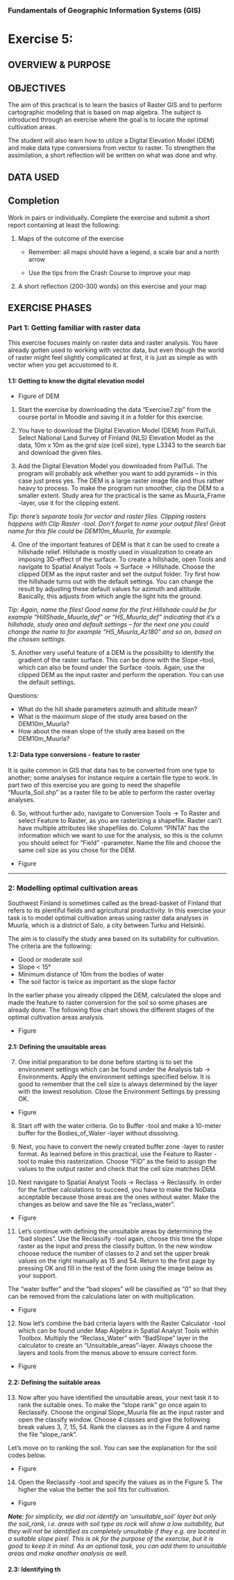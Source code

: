 ### Fundamentals of Geographic Information Systems (GIS)

# Exercise 5: 

## OVERVIEW & PURPOSE


## OBJECTIVES
The aim of this practical is to learn the basics of Raster GIS and to perform cartographic modeling that is based on map algebra. The subject is introduced through an exercise where the goal is to locate the optimal cultivation areas.

The student will also learn how to utilize a Digital Elevation Model (DEM) and make data type conversions from vector to raster. To strengthen the assimilation, a short reflection will be written on what was done and why.

## DATA USED

## Completion

Work in pairs or individually. Complete the exercise and submit a short report containing at least the following:

1. Maps of the outcome of the exercise

	- Remember: all maps should have a legend, a scale bar and a north arrow

	- Use the tips from the Crash Course to improve your map

2. A short reflection (200-300 words) on this exercise and your map

## EXERCISE PHASES

### Part 1: Getting familiar with raster data
This exercise focuses mainly on raster data and raster analysis. You have already gotten used to working with vector data, but even though the world of raster might feel slightly complicated at first, it is just as simple as with vector when you get accustomed to it.

#### 1.1: Getting to know the digital elevation model

- Figure of DEM

1. Start the exercise by downloading the data “Exercise7.zip” from the course portal in Moodle and saving it in a folder for this exercise.

2. You have to download the Digital Elevation Model (DEM) from PaITuli. Select National Land Survey of Finland (NLS) Elevation Model as the data, 10m x 10m as the grid size (cell size), type L3343 to the search bar and download the given files.

3. Add the Digital Elevation Model you downloaded from PaITuli. The program will probably ask whether you want to add pyramids – in this case just press yes. The DEM is a large raster image file and thus rather heavy to process. To make the program run smoother, clip the DEM to a smaller extent. Study area for the practical is the same as Muurla_Frame -layer, use it for the clipping extent.

*Tip: there’s separate tools for vector and raster files. Clipping rasters happens with Clip Raster -tool. Don’t forget to name your output files! Great name for this file could be DEM10m_Muurla, for example.*

4. One of the important features of DEM is that it can be used to create a hillshade relief. Hillshade is mostly used in visualization to create an imposing 3D-effect of the surface. To create a hillshade, open Tools and navigate to Spatial Analyst Tools → Surface → Hillshade. Choose the clipped DEM as the input raster and set the output folder. Try first how the hillshade turns out with the default settings. You can change the result by adjusting these default values for azimuth and altitude. Basically, this adjusts from which angle the light hits the ground.

*Tip: Again, name the files! Good name for the first Hillshade could be for example “HillShade_Muurla_def” or “HS_Muurla_def” indicating that it’s a hillshade, study area and default settings – for the next one you could change the name to for example “HS_Muurla_Az180” and so on, based on the chosen settings.*

5. Another very useful feature of a DEM is the possibility to identify the gradient of the raster surface. This can be done with the Slope –tool, which can also be found under the Surface -tools. Again, use the clipped DEM as the input raster and perform the operation. You can use the default settings.

Questions:
- What do the hill shade parameters azimuth and altitude mean?
- What is the maximum slope of the study area based on the DEM10m_Muurla?
- How about the mean slope of the study area based on the DEM10m_Muurla?

#### 1.2: Data type conversions - feature to raster
It is quite common in GIS that data has to be converted from one type to another; some analyses for instance require a certain file type to work. In part two of this exercise you are going to need the shapefile “Muurla_Soil.shp” as a raster file to be able to perform the raster overlay analyses.

6. So, without further ado, navigate to Conversion Tools -> To Raster and select Feature to Raster, as you are rasterizing a shapefile. Raster can’t have multiple attributes like shapefiles do. Column “PINTA” has the information which we want to use for the analysis, so this is the column you should select for “Field” -parameter. Name the file and choose the same cell size as you chose for the DEM.

- Figure

---

### 2: Modelling optimal cultivation areas

Southwest Finland is sometimes called as the bread-basket of Finland that refers to its plentiful fields and agricultural productivity. In this exercise your task is to model optimal cultivation areas using raster data analyses in Muurla, which is a district of Salo, a city between Turku and Helsinki.

The aim is to classify the study area based on its suitability for cultivation. The criteria are the following:

- Good or moderate soil
- Slope < 15°
- Minimum distance of 10m from the bodies of water
- The soil factor is twice as important as the slope factor

In the earlier phase you already clipped the DEM, calculated the slope and made the feature to raster conversion for the soil so some phases are already done. The following flow chart shows the different stages of the optimal cultivation areas analysis.

- Figure

#### 2.1: Defining the unsuitable areas
7. One initial preparation to be done before starting is to set the environment settings which can be found under the Analysis tab → Environments. Apply the environment settings specified below. It is good to remember that the cell size is always determined by the layer with the lowest resolution. Close the Environment Settings by pressing OK.

- Figure

8. Start off with the water criteria. Go to Buffer -tool and make a 10-meter buffer for the Bodies_of_Water -layer without dissolving.

9. Next, you have to convert the newly created buffer zone -layer to raster format. As learned before in this practical, use the Feature to Raster -tool to make this rasterization. Choose “FID” as the field to assign the values to the output raster and check that the cell size matches DEM.

10.  Next navigate to Spatial Analyst Tools → Reclass → Reclassify. In order for the further calculations to succeed, you have to make the NoData acceptable because those areas are the ones without water. Make the changes as below and save the file as “reclass_water”.

- Figure

11. Let’s continue with defining the unsuitable areas by determining the “bad slopes”. Use the Reclassify -tool again, choose this time the slope raster as the input and press the classify button. In the new window choose reduce the number of classes to 2 and set the upper break values on the right manually as 15 and 54. Return to the first page by pressing OK and fill in the rest of the form using the image below as your support.

The “water buffer” and the “bad slopes” will be classified as “0” so that they can be removed from the calculations later on with multiplication.

- Figure

12. Now let’s combine the bad criteria layers with the Raster Calculator -tool which can be found under Map Algebra in Spatial Analyst Tools within Toolbox. Multiply the “Reclass_Water” with “BadSlope” layer in the calculator to create an “Unsuitable_areas”-layer. Always choose the layers and tools from the menus above to ensure correct form.

- Figure

#### 2.2: Defining the suitable areas

13. Now after you have identified the unsuitable areas, your next task it to rank the suitable ones. To make the “slope rank” go once again to Reclassify. Choose the original Slope_Muurla file as the input raster and open the classify window. Choose 4 classes and give the following break values 3, 7, 15, 54. Rank the classes as in the Figure 4 and name the file “slope_rank”.

Let’s move on to ranking the soil. You can see the explanation for the soil codes below.

- Figure

14. Open the Reclassify -tool and specify the values as in the Figure 5. The higher the value the better the soil fits for cultivation.

- Figure

***Note**: for simplicity, we did not identify an ‘unsuitable_soil’ layer but only the soil_rank, i.e. areas with soil type as rock will show a low suitability, but they will not be identified as completely unsuitable if they e.g. are located in a suitable slope pixel. This is ok for the purpose of the exercise, but it is good to keep it in mind. As an optional task, you can add them to unsuitable areas and make another analysis as well.*

#### 2.3: Identifying th


<!--stackedit_data:
eyJkaXNjdXNzaW9ucyI6eyI3NlpVMUtCVkY1M0JPNDN0Ijp7In
N0YXJ0Ijo5OCwiZW5kIjoxMTEsInRleHQiOiIjIyBPQkpFQ1RJ
VkVTIn0sIkg2enk5NlFKWHk2TUxwUm0iOnsic3RhcnQiOjEzND
gsImVuZCI6MTM2MywidGV4dCI6Ii0gRmlndXJlIG9mIERFTSJ9
LCIyckpGU0FRSlV2WXIwRndXIjp7InN0YXJ0IjoxNDUzLCJlbm
QiOjE0NTksInRleHQiOiJNb29kbGUifSwiUnRrMHJOUUJCdUZo
d0I1RSI6eyJzdGFydCI6MTUwNiwiZW5kIjoxNTA3LCJ0ZXh0Ij
oiMiJ9LCJaZTJRT2VZYmVncDNBdWp4Ijp7InN0YXJ0IjoxNzUy
LCJlbmQiOjE3NTMsInRleHQiOiIzIn0sIkhocDBaeENrR255NX
lFdEEiOnsic3RhcnQiOjIxNDgsImVuZCI6MjE1MSwidGV4dCI6
IlRpcCJ9LCJZN20xOXJla3R6cXhkdUJkIjp7InN0YXJ0IjoyMz
U4LCJlbmQiOjIzNTksInRleHQiOiI0In0sIldOUVFNMVJMZ3Jm
a1pxMzkiOnsic3RhcnQiOjMyMzksImVuZCI6MzI0MCwidGV4dC
I6IjUifSwiaWpxdnQ5cEtYenR0S3o2VyI6eyJzdGFydCI6MzU0
NCwiZW5kIjozNTU0LCJ0ZXh0IjoiUXVlc3Rpb25zOiJ9LCJ3UH
ZBanpKTWt6aHc4OXRwIjp7InN0YXJ0Ijo0MTE2LCJlbmQiOjQx
MTcsInRleHQiOiI2In0sIlprVXZ3ODd3alI4RGNxQk8iOnsic3
RhcnQiOjQ1MjEsImVuZCI6NDUyNywidGV4dCI6IkZpZ3VyZSJ9
LCJNZW96RFNxazk5TmJrSGFSIjp7InN0YXJ0Ijo5NzgsImVuZC
I6MTAyMywidGV4dCI6IiMjIyBQYXJ0IDE6IEdldHRpbmcgZmFt
aWxpYXIgd2l0aCByYXN0ZXIgZGF0YSJ9LCJBdkY5anBxQzdTaV
hIa0o4Ijp7InN0YXJ0Ijo1NDAyLCJlbmQiOjU0MDgsInRleHQi
OiJGaWd1cmUifSwialB6cEZaVU5IcVZVT3N5ciI6eyJzdGFydC
I6NTQ1MCwiZW5kIjo1NDUxLCJ0ZXh0IjoiNyJ9LCJCNUtsWmhv
eTN4a2Z3cVBBIjp7InN0YXJ0Ijo1Nzk5LCJlbmQiOjU4MDUsIn
RleHQiOiJGaWd1cmUifSwia1FSdlFaMmY5YndacWsydiI6eyJz
dGFydCI6NTgwNywiZW5kIjo1ODA4LCJ0ZXh0IjoiOCJ9LCJyNT
BMaE9iTldQRzZkNnVmIjp7InN0YXJ0Ijo1OTQzLCJlbmQiOjU5
NDQsInRleHQiOiI5In0sIjBZazNCaFczd3dhSERhaWUiOnsic3
RhcnQiOjYyMzUsImVuZCI6NjIzNywidGV4dCI6IjEwIn0sIjJq
SjhDVzA4eWwxQ3k1WEUiOnsic3RhcnQiOjY1MDcsImVuZCI6Nj
UxMywidGV4dCI6IkZpZ3VyZSJ9LCJNSUYxODZ3WjV4bmR6WDU1
Ijp7InN0YXJ0Ijo2NTE1LCJlbmQiOjY1MTcsInRleHQiOiIxMS
J9LCJ1aGhUYkVMcXlSMHZzTTFPIjp7InN0YXJ0Ijo3MTAwLCJl
bmQiOjcxMDYsInRleHQiOiJGaWd1cmUifSwiazFqRVlRMWtaYT
Y1YmJNMCI6eyJzdGFydCI6NzEwOCwiZW5kIjo3MTEwLCJ0ZXh0
IjoiMTIifSwiMlpsOENxSkFFd3FLeER2VCI6eyJzdGFydCI6Nz
Q1NiwiZW5kIjo3NDYyLCJ0ZXh0IjoiRmlndXJlIn0sIkFqZWJH
ZHYyRG1SckU2RXAiOnsic3RhcnQiOjc1MDMsImVuZCI6NzUwNS
widGV4dCI6IjEzIn0sIk1LNDZ6RGZPVHY0b2VxNmIiOnsic3Rh
cnQiOjc5NzIsImVuZCI6Nzk4MCwidGV4dCI6Ii0gRmlndXJlIn
0sIlNDNXc5NmJYNmlTcnFGb0MiOnsic3RhcnQiOjc5ODIsImVu
ZCI6Nzk4NCwidGV4dCI6IjE0In0sInExaVY2YkdwNWY0cmZGd1
EiOnsic3RhcnQiOjgxMjEsImVuZCI6ODEyNywidGV4dCI6IkZp
Z3VyZSJ9fSwiY29tbWVudHMiOnsiR2JMb3BWNGI1UFdwRE9pVC
I6eyJkaXNjdXNzaW9uSWQiOiI3NlpVMUtCVkY1M0JPNDN0Iiwi
c3ViIjoiZ2g6NDAzMDQ3ODgiLCJ0ZXh0IjoiUmV3cml0ZSIsIm
NyZWF0ZWQiOjE2ODcxNzA3ODE4NDd9LCJtdjlpMmZIb0xXWWFJ
VThhIjp7ImRpc2N1c3Npb25JZCI6Ikg2enk5NlFKWHk2TUxwUm
0iLCJzdWIiOiJnaDo0MDMwNDc4OCIsInRleHQiOiJBZGQgcGlj
dHVyZSIsImNyZWF0ZWQiOjE2ODcxNzA4MzUyNzB9LCJxVWl3U2
pFTFRoN3RpSzU1Ijp7ImRpc2N1c3Npb25JZCI6IjJySkZTQVFK
VXZZcjBGd1ciLCJzdWIiOiJnaDo0MDMwNDc4OCIsInRleHQiOi
JGaXggcmVmZXJlbmNlIiwiY3JlYXRlZCI6MTY4NzE3MDg4ODc3
NH0sIlA5ZXhtWEtQazZJVE5pTHciOnsiZGlzY3Vzc2lvbklkIj
oiUnRrMHJOUUJCdUZod0I1RSIsInN1YiI6ImdoOjQwMzA0Nzg4
IiwidGV4dCI6IldyaXRlIG91dCBpbnN0cnVjdGlvbnMiLCJjcm
VhdGVkIjoxNjg3MTcwOTUzNTQzfSwiUFR0WGJOaG83MFFEMng4
eCI6eyJkaXNjdXNzaW9uSWQiOiJaZTJRT2VZYmVncDNBdWp4Ii
wic3ViIjoiZ2g6NDAzMDQ3ODgiLCJ0ZXh0IjoiQ29ycmVjdCBm
b3IgUUdJUyIsImNyZWF0ZWQiOjE2ODcxNzA5NzczMTl9LCJBN3
MwUng3Sm1XWXlrVzg2Ijp7ImRpc2N1c3Npb25JZCI6IkhocDBa
eENrR255NXlFdEEiLCJzdWIiOiJnaDo0MDMwNDc4OCIsInRleH
QiOiJDb3JyZWN0IGZvciBRR0lTIiwiY3JlYXRlZCI6MTY4NzE3
MDk5NDg4NX0sIkFLVXBxcHF1YWM0VmoxbnAiOnsiZGlzY3Vzc2
lvbklkIjoiWTdtMTlyZWt0enF4ZHVCZCIsInN1YiI6ImdoOjQw
MzA0Nzg4IiwidGV4dCI6IkNvcnJlY3QgZm9yIFFHSVMgYW5kIG
ZpeCBzdHJ1Y3R1cmUiLCJjcmVhdGVkIjoxNjg3MTcxMDcyNjU0
fSwidDVqOVNvTFhDVmRiMjdENSI6eyJkaXNjdXNzaW9uSWQiOi
JXTlFRTTFSTGdyZmtacTM5Iiwic3ViIjoiZ2g6NDAzMDQ3ODgi
LCJ0ZXh0IjoiQ29ycmVjdCBmb3IgUUdJUyBhbmQgZml4IHN0cn
VjdHVyZSIsImNyZWF0ZWQiOjE2ODcxNzEwODEyOTZ9LCJ6elV5
NUFqUnBWR3NEZ0pZIjp7ImRpc2N1c3Npb25JZCI6ImlqcXZ0OX
BLWHp0dEt6NlciLCJzdWIiOiJnaDo0MDMwNDc4OCIsInRleHQi
OiJGaWd1cmUgb3V0IHdoYXQgdG8gZG8gd2l0aCB0aGVzZSIsIm
NyZWF0ZWQiOjE2ODcxNzExOTY4Mzh9LCJUdk5Oc0tmREtPM2Zr
VHBlIjp7ImRpc2N1c3Npb25JZCI6IndQdkFqekpNa3podzg5dH
AiLCJzdWIiOiJnaDo0MDMwNDc4OCIsInRleHQiOiJDb3JyZWN0
IGZvciBRR0lTIGFuZCBmaXggc3RydWN0dXJlIiwiY3JlYXRlZC
I6MTY4NzE3MTI0NzAzMn0sIjBFd3BOam5nR1kwSTYyRUMiOnsi
ZGlzY3Vzc2lvbklkIjoiWmtVdnc4N3dqUjhEY3FCTyIsInN1Yi
I6ImdoOjQwMzA0Nzg4IiwidGV4dCI6IkFkZCBwaWN0dXJlIiwi
Y3JlYXRlZCI6MTY4NzE3MTI5ODM3NX0sIkFLRTRZRTdvN09ZZj
ZkRjMiOnsiZGlzY3Vzc2lvbklkIjoiTWVvekRTcWs5OU5ia0hh
UiIsInN1YiI6ImdoOjQwMzA0Nzg4IiwidGV4dCI6IkZpeCBjb3
Vyc2Ugc3RydWN0dXJlIHRvIiwiY3JlYXRlZCI6MTY4NzE3MTQy
NTI1NX0sIkNFcUsxVHA0SkVRYUFXT2QiOnsiZGlzY3Vzc2lvbk
lkIjoiQXZGOWpwcUM3U2lYSGtKOCIsInN1YiI6ImdoOjQwMzA0
Nzg4IiwidGV4dCI6IkFkZCBwaWN0dXJlIiwiY3JlYXRlZCI6MT
Y4NzE3MTQ1MjcyN30sIjY5VURYMHlWV0FBSW9tYTUiOnsiZGlz
Y3Vzc2lvbklkIjoialB6cEZaVU5IcVZVT3N5ciIsInN1YiI6Im
doOjQwMzA0Nzg4IiwidGV4dCI6IkNvcnJlY3QgZm9yIFFHSVMg
YW5kIGZpeCBzdHJ1Y3R1cmUiLCJjcmVhdGVkIjoxNjg3MTcxNT
IwNDU2fSwibXM3UmNkM1Nsb2ZJUWxkYyI6eyJkaXNjdXNzaW9u
SWQiOiJCNUtsWmhveTN4a2Z3cVBBIiwic3ViIjoiZ2g6NDAzMD
Q3ODgiLCJ0ZXh0IjoiQWRkIHBpY3R1cmUiLCJjcmVhdGVkIjox
Njg3MTcxNTI5ODQ3fSwiV2xaY3E2N212TDQyWklTcCI6eyJkaX
NjdXNzaW9uSWQiOiJrUVJ2UVoyZjlid1pxazJ2Iiwic3ViIjoi
Z2g6NDAzMDQ3ODgiLCJ0ZXh0IjoiQ29ycmVjdCBmb3IgUUdJUy
IsImNyZWF0ZWQiOjE2ODcxNzE1NTIzMDN9LCJkWndOWnF6ZG41
UFBWRUdaIjp7ImRpc2N1c3Npb25JZCI6InI1MExoT2JOV1BHNm
Q2dWYiLCJzdWIiOiJnaDo0MDMwNDc4OCIsInRleHQiOiJDb3Jy
ZWN0IGZvciBRR0lTIiwiY3JlYXRlZCI6MTY4NzE3MTU3NTcwNH
0sImRSOEd4TjJFYVlaNHBiaE8iOnsiZGlzY3Vzc2lvbklkIjoi
MFlrM0JoVzN3d2FIRGFpZSIsInN1YiI6ImdoOjQwMzA0Nzg4Ii
widGV4dCI6IkNvcnJlY3QgZm9yIFFHSVMgYW5kIHdyaXRlIG91
dCBpbiBtb3JlIGRldGFpbCIsImNyZWF0ZWQiOjE2ODcxNzE2MT
kzMjh9LCJ1d3pHSkhLd2FWREE4Q2gxIjp7ImRpc2N1c3Npb25J
ZCI6IjJqSjhDVzA4eWwxQ3k1WEUiLCJzdWIiOiJnaDo0MDMwND
c4OCIsInRleHQiOiJBZGQgcGljdHVyZSIsImNyZWF0ZWQiOjE2
ODcxNzE2Mzg5Mjh9LCJWejFmUWFLRnNhSXRXRE9jIjp7ImRpc2
N1c3Npb25JZCI6Ik1JRjE4NndaNXhuZHpYNTUiLCJzdWIiOiJn
aDo0MDMwNDc4OCIsInRleHQiOiJDb3JyZWN0IGZvciBRR0lTIG
FuZCBmaXggc3RydWN0dXJlIiwiY3JlYXRlZCI6MTY4NzE3MTY3
NzA3MX0sIkZ1SWljWkd6djF2WkZxalgiOnsiZGlzY3Vzc2lvbk
lkIjoidWhoVGJFTHF5UjB2c00xTyIsInN1YiI6ImdoOjQwMzA0
Nzg4IiwidGV4dCI6IkFkZCBwaWN0dXJlIiwiY3JlYXRlZCI6MT
Y4NzE3MTcwNTM2MH0sInlnVE40c005bmxnNHg3Q3oiOnsiZGlz
Y3Vzc2lvbklkIjoiazFqRVlRMWtaYTY1YmJNMCIsInN1YiI6Im
doOjQwMzA0Nzg4IiwidGV4dCI6IkNvcnJlY3QgZm9yIFFHSVMs
IHdyaXRlIG91dCBtb3JlLCBhbmQgZml4IHN0cnVjdHVyZSIsIm
NyZWF0ZWQiOjE2ODcxNzE3NDExNTl9LCJoaGt4VkJraG9pczJm
MjFkIjp7ImRpc2N1c3Npb25JZCI6IjJabDhDcUpBRXdxS3hEdl
QiLCJzdWIiOiJnaDo0MDMwNDc4OCIsInRleHQiOiJBZGQgcGlj
dHVyZSIsImNyZWF0ZWQiOjE2ODcxNzE3NTY1NDR9LCJSRW1tQm
5xU2RSMWdySG9PIjp7ImRpc2N1c3Npb25JZCI6IkFqZWJHZHYy
RG1SckU2RXAiLCJzdWIiOiJnaDo0MDMwNDc4OCIsInRleHQiOi
JDb3JyZWN0IGZvciBRR0lTLCB3cml0ZSBvdXQgbW9yZSwgYW5k
IGZpeCBzdHJ1Y3R1cmUiLCJjcmVhdGVkIjoxNjg3MTcxNzk1MT
A0fSwiVDJTMGZZUk9MaVFBVWhjeSI6eyJkaXNjdXNzaW9uSWQi
OiJNSzQ2ekRmT1R2NG9lcTZiIiwic3ViIjoiZ2g6NDAzMDQ3OD
giLCJ0ZXh0IjoiQWRkIHBpY3R1cmUiLCJjcmVhdGVkIjoxNjg3
MTcxODMwMzU5fSwiNXJVTGtmY3FmcDAzSkhLUyI6eyJkaXNjdX
NzaW9uSWQiOiJTQzV3OTZiWDZpU3JxRm9DIiwic3ViIjoiZ2g6
NDAzMDQ3ODgiLCJ0ZXh0IjoiQ29ycmVjdCBmb3IgUUdJUywgd3
JpdGUgb3V0IG1vcmUsIGFuZCBmaXggc3RydWN0dXJlIiwiY3Jl
YXRlZCI6MTY4NzE3MTg1MzcxMn0sIklDUnFUanFzT3NTVXU5b0
8iOnsiZGlzY3Vzc2lvbklkIjoicTFpVjZiR3A1ZjRyZkZ3USIs
InN1YiI6ImdoOjQwMzA0Nzg4IiwidGV4dCI6IkFkZCBwaWN0dX
JlIiwiY3JlYXRlZCI6MTY4NzE3MTg2NjEyOH19LCJoaXN0b3J5
IjpbLTEwOTgxNTQ2NzAsLTg5MTU5OTIzM119
-->